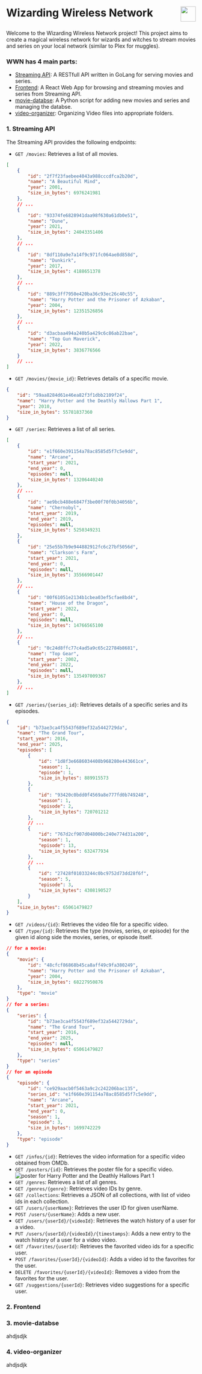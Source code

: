 # <p>Wizarding Wireless Network <img align="right" src="./readme-images/WWN.png" style="width:40px;" /> </p>

<!-- # Wizarding Wireless Network ![WWN Logo](WWN.png) -->

Welcome to the Wizarding Wireless Network project! This project aims to create a magical wireless network for wizards and witches to stream movies and series on your local network (similar to Plex for muggles).

### WWN has 4 main parts:
- [Streaming API](#1-streaming-api): A RESTfull API written in GoLang for serving movies and series.
- [Frontend](#2-frontend): A React Web App for browsing and streaming movies and series from Streaming API.
- [movie-databse](#3-movie-databse): A Python script for adding new movies and series and managing the databse.
- [video-organizer](#4-video-organizer): Organizing Video files into appropriate folders.

### 1. Streaming API

The Streaming API provides the following endpoints:

- `GET /movies`: Retrieves a list of all movies.
```json
[
    {
        "id": "2f7f23faebee4043a988cccdfca2b20d",
        "name": "A Beautiful Mind",
        "year": 2001,
        "size_in_bytes": 6976241981
    },
    // ...
    {
        "id": "93374fe6828941daa98f630a61db0e51",
        "name": "Dune",
        "year": 2021,
        "size_in_bytes": 24043351406
    },
    // ...
    {
        "id": "8df110a9e7a14f9c971fc064ae8d858d",
        "name": "Dunkirk",
        "year": 2017,
        "size_in_bytes": 4188651378
    },
    // ...
    {
        "id": "889c3ff7950e420ba36c93ec26c40c55",
        "name": "Harry Potter and the Prisoner of Azkaban",
        "year": 2004,
        "size_in_bytes": 12351526856
    },
    // ...
    {
        "id": "d3acbaa494a240b5a429c6c86ab22bae",
        "name": "Top Gun Maverick",
        "year": 2022,
        "size_in_bytes": 3836776566
    }
    // ...
]
```
- `GET /movies/{movie_id}`: Retrieves details of a specific movie.
```json
{
    "id": "59aa8284d61e46ea82f3f1dbb2109f24",
    "name": "Harry Potter and the Deathly Hallows Part 1",
    "year": 2010,
    "size_in_bytes": 55781837360
}
```
- `GET /series`: Retrieves a list of all series.
```json
[
    {
        "id": "e1f660e391154a78ac8585d5f7c5e9dd",
        "name": "Arcane",
        "start_year": 2021,
        "end_year": 0,
        "episodes": null,
        "size_in_bytes": 13206440240
    },
    // ...
    {
        "id": "ae9bcb488e6847f3be00f70f0b34056b",
        "name": "Chernobyl",
        "start_year": 2019,
        "end_year": 2019,
        "episodes": null,
        "size_in_bytes": 5250349231
    },
    {
        "id": "25e55b7b9e944882912fc6c27bf5056d",
        "name": "Clarkson's Farm",
        "start_year": 2021,
        "end_year": 0,
        "episodes": null,
        "size_in_bytes": 35566901447
    },
    // ...
    {
        "id": "00f61051e2134b1cbea03ef5cfae8bd4",
        "name": "House of the Dragon",
        "start_year": 2022,
        "end_year": 0,
        "episodes": null,
        "size_in_bytes": 14766565100
    },
    // ...
    {
        "id": "0c24d8ffc77c4ad5a9c65c22784b8681",
        "name": "Top Gear",
        "start_year": 2002,
        "end_year": 2022,
        "episodes": null,
        "size_in_bytes": 135497009367
    },
    // ...
]
```
- `GET /series/{series_id}`: Retrieves details of a specific series and its episodes.
```json
{
    "id": "b73ae3ca4f5543f689ef32a5442729da",
    "name": "The Grand Tour",
    "start_year": 2016,
    "end_year": 2025,
    "episodes": [
        {
            "id": "1d8f3e6686034408b968280e443661ce",
            "season": 1,
            "episode": 1,
            "size_in_bytes": 889915573
        },
        {
            "id": "93420c0bdd0f4569a8e777fd0b749248",
            "season": 1,
            "episode": 2,
            "size_in_bytes": 720701212
        },
        // ...
        {
            "id": "767d2cf907d04800bc240e774d31a200",
            "season": 1,
            "episode": 13,
            "size_in_bytes": 632477934
        },
        // ...
        {
            "id": "27428f01033244c0bc9752d73dd28f6f",
            "season": 5,
            "episode": 3,
            "size_in_bytes": 4308190527
        }
    ],
    "size_in_bytes": 65061479827
}
```
- `GET /videos/{id}`: Retrieves the video file for a specific video.
- `GET /type/{id}`: Retrieves the type (movies, series, or episode) for the given id along side the movies, series, or episode itself.
```json
// for a movie:
{
    "movie": {
        "id": "48cfcf86868b45ca8aff49c9fa380249",
        "name": "Harry Potter and the Prisoner of Azkaban",
        "year": 2004,
        "size_in_bytes": 68227950876
    },
    "type": "movie"
}
// for a series:
{
    "series": {
        "id": "b73ae3ca4f5543f689ef32a5442729da",
        "name": "The Grand Tour",
        "start_year": 2016,
        "end_year": 2025,
        "episodes": null,
        "size_in_bytes": 65061479827
    },
    "type": "series"
}
// for an episode
{
    "episode": {
        "id": "ce929aacb0f5463a9c2c242206bac135",
        "series_id": "e1f660e391154a78ac8585d5f7c5e9dd",
        "name": "Arcane",
        "start_year": 2021,
        "end_year": 0,
        "season": 1,
        "episode": 3,
        "size_in_bytes": 1699742229
    },
    "type": "episode"
}
```
- `GET /infos/{id}`: Retrieves the video information for a specific video obtained from OMDb.
- `GET /posters/{id}`: Retrieves the poster file for a specific video.
![poster for Harry Potter and the Deathly Hallows Part 1](./readme-images/HP-7-1.jpg)
- `GET /genres`: Retrieves a list of all genres.
- `GET /genres/{genre}`: Retrieves video IDs by genre.
- `GET /collections`: Retrieves a JSON of all collections, with list of video ids in each collection.
- `GET /users/{userName}`: Retrieves the user ID for given userName.
- `POST /users/{userName}`: Adds a new user.
- `GET /users/{userId}/{videoId}`: Retrieves the watch history of a user for a video.
- `PUT /users/{userId}/{videoId}/{timestamps}`: Adds a new entry to the watch history of a user for a video video.
- `GET /favorites/{userId}`: Retrieves the favorited video ids for a specific user.
- `POST /favorites/{userId}/{videoId}`: Adds a video id to the favorites for the user.
- `DELETE /favorites/{userId}/{videoId}`: Removes a video from the favorites for the user.
- `GET /suggestions/{userId}`: Retrieves video suggestions for a specific user.

### 2. Frontend


### 3. movie-databse
ahdjsdjk

### 4. video-organizer
ahdjsdjk
